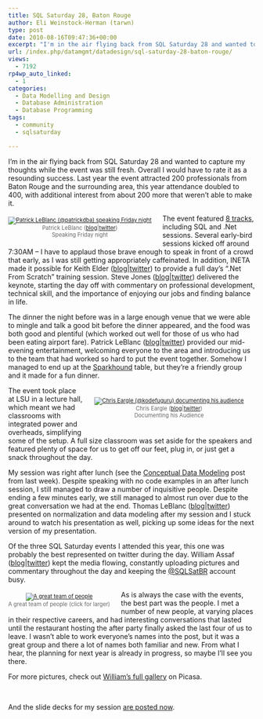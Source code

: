 ```yaml
---
title: SQL Saturday 28, Baton Rouge
author: Eli Weinstock-Herman (tarwn)
type: post
date: 2010-08-16T09:47:36+00:00
excerpt: "I'm in the air flying back from SQL Saturday 28 and wanted to capture my thoughts while the event was still fresh. Overall I would have to rate it as a resounding success. Last year the event attracted 200 professionals from Baton Rouge and the surrounding area, this year attendance doubled to 400, with additional interest from about 200 more that weren't able to make it."
url: /index.php/datamgmt/datadesign/sql-saturday-28-baton-rouge/
views:
  - 7192
rp4wp_auto_linked:
  - 1
categories:
  - Data Modelling and Design
  - Database Administration
  - Database Programming
tags:
  - community
  - sqlsaturday

---
```

I&#8217;m in the air flying back from SQL Saturday 28 and wanted to capture my thoughts while the event was still fresh. Overall I would have to rate it as a resounding success. Last year the event attracted 200 professionals from Baton Rouge and the surrounding area, this year attendance doubled to 400, with additional interest from about 200 more that weren&#8217;t able to make it. 

<div style="float: left; margin: .5em 2em .5em 0px; color: #666666; font-size: 80%; text-align: center;">
  <a href="http://yfrog.com/jd1bej" title="See the fullsize picture"><img src="http://www.tiernok.com/LTDBlog/sqlsat28_2010/patrick_leblanc.png" alt="Patrick LeBlanc (@patrickdba) speaking Friday night" /></a><br /> Patrick LeBlanc (<a href="http://sqldownsouth.blogspot.com/" title="Patrick LeBlanc's Blog">blog</a>|<a href="http://twitter.com/patrickdba" title="Patrick LeBlanc (@patrickdba) on twitter">twitter</a>)<br /> Speaking Friday night
</div>

The event featured [8 tracks][1], including SQL and .Net sessions. Several early-bird sessions kicked off around 7:30AM &#8211; I have to applaud those brave enough to speak in front of a crowd that early, as I was still getting appropriately caffeinated. In addition, INETA made it possible for Keith Elder ([blog][2]|[twitter][3]) to provide a full day&#8217;s &#8220;.Net From Scratch&#8221; training session. Steve Jones ([blog][4]|[twitter][5]) delivered the keynote, starting the day off with commentary on professional development, technical skill, and the importance of enjoying our jobs and finding balance in life. 

The dinner the night before was in a large enough venue that we were able to mingle and talk a good bit before the dinner appeared, and the food was both good and plentiful (which worked out well for those of us who had been eating airport fare). Patrick LeBlanc ([blog][6]|[twitter][7]) provided our mid-evening entertainment, welcoming everyone to the area and introducing us to the team that had worked so hard to put the event together. Somehow I managed to end up at the [Sparkhound][8] table, but they&#8217;re a friendly group and it made for a fun dinner.

<div style="float: right; margin: 2em; color: #666666; font-size: 80%; text-align: center;">
  <a href="http://yfrog.com/83a1rxj" title="See the fullsize picture"><img src="http://www.tiernok.com/LTDBlog/sqlsat28_2010/chris_eargle.png" alt="Chris Eargle (@kodefuguru) documenting his audience" /></a><br /> Chris Eargle (<a href="http://www.kodefuguru.com/" title="Chris Eargle's blog">blog</a>|<a href="http://twitter.com/KodefuGuru" title="Chris Eargle (@kodefuguru) on twitter">twitter</a>)<br /> Documenting his Audience
</div>

The event took place at LSU in a lecture hall, which meant we had classrooms with integrated power and overheads, simplifying some of the setup. A full size classroom was set aside for the speakers and featured plenty of space for us to get off our feet, plug in, or just get a snack throughout the day.

My session was right after lunch (see the [Conceptual Data Modeling][9] post from last week). Despite speaking with no code examples in an after lunch session, I still managed to draw a number of inquisitive people. Despite ending a few minutes early, we still managed to almost run over due to the great conversation we had at the end. Thomas LeBlanc ([blog][10]|[twitter][11]) presented on normalization and data modeling after my session and I stuck around to watch his presentation as well, picking up some ideas for the next version of my presentation.

Of the three SQL Saturday events I attended this year, this one was probably the best represented on twitter during the day. William Assaf ([blog][12]|[twitter][13]) kept the media flowing, constantly uploading pictures and commentary throughout the day and keeping the [@SQLSatBR][14] account busy. 

<div style="float: left; margin: .5em 2em .5em 0em; color: #666666; font-size: 80%; text-align: center;">
  <a href="http://yfrog.com/mcg1sp" title="See the fullsize picture"><img src="http://www.tiernok.com/LTDBlog/sqlsat28_2010/sqlsatteam.png" alt="A great team of people" /></a><br /> A great team of people (click for larger)
</div>

As is always the case with the events, the best part was the people. I met a number of new people, at varying places in their respective careers, and had interesting conversations that lasted until the restaurant hosting the after party finally asked the last four of us to leave. I wasn&#8217;t able to work everyone&#8217;s names into the post, but it was a great group and there a lot of names both familiar and new. From what I hear, the planning for next year is already in progress, so maybe I&#8217;ll see you there.

For more pictures, check out [William&#8217;s full gallery][15] on Picasa.
  
<br style="clear: left;" />
  
And the slide decks for my session [are posted now][16].

 [1]: http://www.sqlsaturday.com/28/schedule.aspx "Check out the full schedule"
 [2]: http://keithelder.net/blog/ "Keith Elder's blog"
 [3]: http://twitter.com/keithelder "@KeithElder on twitter"
 [4]: http://www.sqlservercentral.com/blogs/steve_jones/default.aspx "Steve Jones on SQL Server Central"
 [5]: http://twitter.com/way0utwest "Steve Jones (@way0utwest) on twitter"
 [6]: http://sqldownsouth.blogspot.com/ "Patrick LeBlanc's Blog"
 [7]: http://twitter.com/patrickdba "Patrick LeBlanc (@patrickdba) on twitter"
 [8]: http://www.sparkhound.com/ "Check out the Sparkhound website"
 [9]: /index.php/DataMgmt/DataDesign/creating-a-conceptual-data-model "Check out my pre-session post"
 [10]: http://thesmilingdba.blogspot.com/ "Thomas LeBlanc's blog"
 [11]: http://twitter.com/TheSmilingDBA "Thomas LeBlanc (@TheSmilingDBA) on twitter"
 [12]: http://sqltact.blogspot.com/ "William Assaf's blog"
 [13]: http://twitter.com/william_a_dba "William Assaf (@william_a_dba) on twitter"
 [14]: http://twitter.com/SQLSatBR "[Sorta] Official SQLSatBR Twitter account"
 [15]: http://picasaweb.google.com/willassaf/SQLSaturday28?authkey=Gv1sRgCIDCruLCuNDy4wE&feat=directlink# "William A's full Picasa Gallery"
 [16]: http://www.tiernok.com/presentation.php "Eli's slide decks"